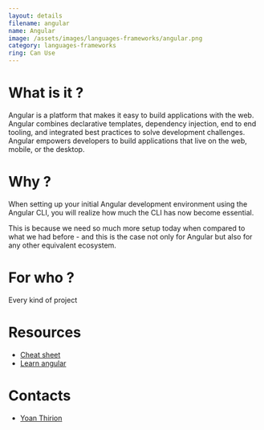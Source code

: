 ```yaml
---
layout: details
filename: angular 
name: Angular
image: /assets/images/languages-frameworks/angular.png
category: languages-frameworks
ring: Can Use
---
```


# What is it ?
Angular is a platform that makes it easy to build applications with the web. Angular combines declarative templates, dependency injection, end to end tooling, and integrated best practices to solve development challenges. Angular empowers developers to build applications that live on the web, mobile, or the desktop.

# Why ?
When setting up your initial Angular development environment using the Angular CLI, you will realize how much the CLI has now become essential.

This is because we need so much more setup today when compared to what we had before - and this is the case not only for Angular but also for any other equivalent ecosystem.

# For who ?
Every kind of project

# Resources
- [Cheat sheet](https://angular.io/guide/cheatsheet)
- [Learn angular](https://hackr.io/tutorials/learn-angular)

# Contacts
- [Yoan Thirion](https://www.linkedin.com/in/yoanthirion/)
